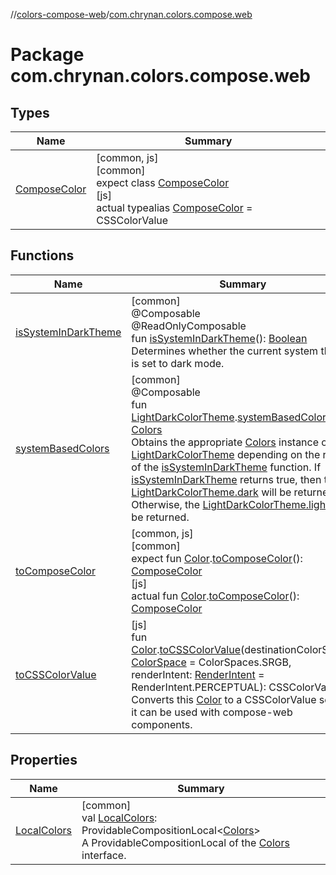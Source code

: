 //[colors-compose-web](../../index.md)/[com.chrynan.colors.compose.web](index.md)

# Package com.chrynan.colors.compose.web

## Types

| Name | Summary |
|---|---|
| [ComposeColor](-compose-color/index.md) | [common, js]<br>[common]<br>expect class [ComposeColor](-compose-color/index.md)<br>[js]<br>actual typealias [ComposeColor](-compose-color/index.md) = CSSColorValue |

## Functions

| Name | Summary |
|---|---|
| [isSystemInDarkTheme](is-system-in-dark-theme.md) | [common]<br>@Composable<br>@ReadOnlyComposable<br>fun [isSystemInDarkTheme](is-system-in-dark-theme.md)(): [Boolean](https://kotlinlang.org/api/latest/jvm/stdlib/kotlin/-boolean/index.html)<br>Determines whether the current system theme is set to dark mode. |
| [systemBasedColors](system-based-colors.md) | [common]<br>@Composable<br>fun [LightDarkColorTheme](../../../colors-theme/colors-theme/com.chrynan.colors.theme/-light-dark-color-theme/index.md).[systemBasedColors](system-based-colors.md)(): [Colors](../../../colors-theme/colors-theme/com.chrynan.colors.theme/-colors/index.md)<br>Obtains the appropriate [Colors](../../../colors-theme/colors-theme/com.chrynan.colors.theme/-colors/index.md) instance of this [LightDarkColorTheme](../../../colors-theme/colors-theme/com.chrynan.colors.theme/-light-dark-color-theme/index.md) depending on the result of the [isSystemInDarkTheme](is-system-in-dark-theme.md) function. If [isSystemInDarkTheme](is-system-in-dark-theme.md) returns true, then the [LightDarkColorTheme.dark](../../../colors-theme/colors-theme/com.chrynan.colors.theme/-colors/index.md) will be returned. Otherwise, the [LightDarkColorTheme.light](../../../colors-theme/colors-theme/com.chrynan.colors.theme/-colors/index.md) will be returned. |
| [toComposeColor](to-compose-color.md) | [common, js]<br>[common]<br>expect fun [Color](../../../colors-core/colors-core/com.chrynan.colors/-color/index.md).[toComposeColor](to-compose-color.md)(): [ComposeColor](-compose-color/index.md)<br>[js]<br>actual fun [Color](../../../colors-core/colors-core/com.chrynan.colors/-color/index.md).[toComposeColor](to-compose-color.md)(): [ComposeColor](-compose-color/index.md) |
| [toCSSColorValue](to-c-s-s-color-value.md) | [js]<br>fun [Color](../../../colors-core/colors-core/com.chrynan.colors/-color/index.md).[toCSSColorValue](to-c-s-s-color-value.md)(destinationColorSpace: [ColorSpace](../../../colors-core/colors-core/com.chrynan.colors.space/-color-space/index.md) = ColorSpaces.SRGB, renderIntent: [RenderIntent](../../../colors-core/colors-core/com.chrynan.colors.space/-render-intent/index.md) = RenderIntent.PERCEPTUAL): CSSColorValue<br>Converts this [Color](../../../colors-core/colors-core/com.chrynan.colors/-color/index.md) to a CSSColorValue so that it can be used with compose-web components. |

## Properties

| Name | Summary |
|---|---|
| [LocalColors](-local-colors.md) | [common]<br>val [LocalColors](-local-colors.md): ProvidableCompositionLocal&lt;[Colors](../../../colors-theme/colors-theme/com.chrynan.colors.theme/-colors/index.md)&gt;<br>A ProvidableCompositionLocal of the [Colors](../../../colors-theme/colors-theme/com.chrynan.colors.theme/-colors/index.md) interface. |
